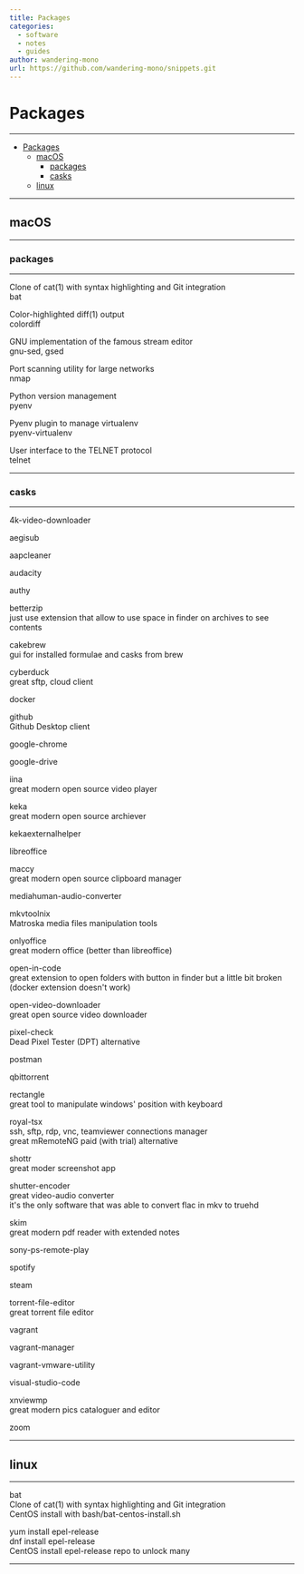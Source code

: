 ```yaml
---
title: Packages
categories:
  - software
  - notes
  - guides
author: wandering-mono
url: https://github.com/wandering-mono/snippets.git
---
```


# Packages

---

- [Packages](#packages)
  - [macOS](#macos)
    - [packages](#packages-1)
    - [casks](#casks)
  - [linux](#linux)

---

## macOS

---

### packages

---

Clone of cat(1) with syntax highlighting and Git integration  
bat

Color-highlighted diff(1) output  
colordiff

GNU implementation of the famous stream editor  
gnu-sed, gsed

Port scanning utility for large networks  
nmap

Python version management  
pyenv

Pyenv plugin to manage virtualenv  
pyenv-virtualenv

User interface to the TELNET protocol  
telnet

---

### casks

---
4k-video-downloader

aegisub

aapcleaner

audacity

authy

betterzip  
just use extension that allow to use space in finder on archives to see contents

cakebrew  
gui for installed formulae and casks from brew

cyberduck  
great sftp, cloud client

docker

github  
Github Desktop client

google-chrome

google-drive

iina  
great modern open source video player

keka  
great modern open source  archiever

kekaexternalhelper

libreoffice

maccy  
great modern open source clipboard manager

mediahuman-audio-converter

mkvtoolnix  
Matroska media files manipulation tools

onlyoffice  
great modern office (better than libreoffice)

open-in-code  
great extension to open folders with button in finder but a little bit broken (docker extension doesn't work)

open-video-downloader  
great open source video downloader

pixel-check  
Dead Pixel Tester (DPT) alternative

postman

qbittorrent

rectangle  
great tool to manipulate windows' position with keyboard

royal-tsx  
ssh, sftp, rdp, vnc, teamviewer connections manager  
great mRemoteNG paid (with trial) alternative

shottr  
great moder screenshot app

shutter-encoder  
great video-audio converter  
it's the only software that was able to convert flac in mkv to truehd

skim  
great modern pdf reader with extended notes

sony-ps-remote-play

spotify

steam

torrent-file-editor  
great torrent file editor

vagrant

vagrant-manager

vagrant-vmware-utility

visual-studio-code

xnviewmp  
great modern pics cataloguer and editor

zoom

---

## linux

---

bat  
Clone of cat(1) with syntax highlighting and Git integration  
CentOS install with bash/bat-centos-install.sh

yum install epel-release  
dnf install epel-release  
CentOS install epel-release repo to unlock many

---
